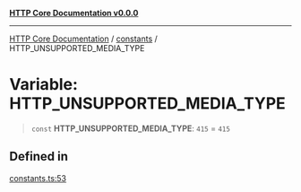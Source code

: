 [**HTTP Core Documentation v0.0.0**](../../README.md)

***

[HTTP Core Documentation](../../modules.md) / [constants](../README.md) / HTTP\_UNSUPPORTED\_MEDIA\_TYPE

# Variable: HTTP\_UNSUPPORTED\_MEDIA\_TYPE

> `const` **HTTP\_UNSUPPORTED\_MEDIA\_TYPE**: `415` = `415`

## Defined in

[constants.ts:53](https://github.com/stonemjs/http-core/blob/a162480c16327760396238c341daab61793d5440/src/constants.ts#L53)
